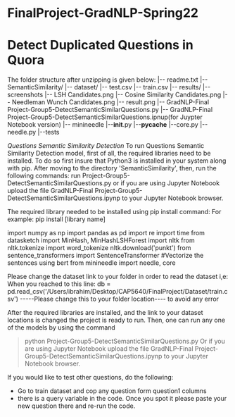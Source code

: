 # FinalProject-GradNLP-Spring22
# Detect Duplicated Questions in Quora

The folder structure after unzipping is given below:
|-- readme.txt
|-- SemanticSimilarity/
    |-- dataset/
        |-- test.csv
        |-- train.csv
	|-- results/
		|-- screenshots
            |-- LSH Candidates.png
		    |-- Cosine Similarity Candidates.png
		    |-- Needleman Wunch Candidates.png
            |-- result.png
	|-- GradNLP-Final Project-Group5-DetectSemanticSimilarQuestions.py
	|-- GradNLP-Final Project-Group5-DetectSemanticSimilarQuestions.ipnup(for Juypter Notebook version)
    |-- minineedle
        |--__init__.py
		|--__pycache__
		|--core.py
		|--needle.py
		|--tests
 


*Questions Semantic Similarity Detection*
To run Questions Semantic Similarity Detection model, first of all, the required libraries need to be installed. To do so first insure that Python3 is installed in your system along with pip. After moving to the directory 'SemanticSimilarity', then, run the following commands:
run Project-Group5-DetectSemanticSimilarQuestions.py or if you are using  Jupyter Notebook upload the file GradNLP-Final Project-Group5-DetectSemanticSimilarQuestions.ipynp to your Jupyter Notebook browser.

The required library needed to be installed using pip install command:
For example:
pip install [library name]

import numpy as np
import pandas as pd
import re
import time
from datasketch import MinHash, MinHashLSHForest
import nltk
from nltk.tokenize import word_tokenize
nltk.download('punkt')
from sentence_transformers import SentenceTransformer #Vectorize the sentences using bert
from minineedle import needle, core 



Please change the dataset link to your folder in order to read the dataset i,e:
When you reached to this line:
db = pd.read_csv('/Users/ibrahim/Desktop/CAP5640/FinalProject/Dataset/train.csv')
-----Please change this to your folder location---- to avoid any error



After the required libraries are installed, and the link to your dataset locations is changed the project is ready to run. Then, one can run any one of the models by using the command
>python Project-Group5-DetectSemanticSimilarQuestions.py
Or
>if you are using  Jupyter Notebook upload the file GradNLP-Final Project-Group5-DetectSemanticSimilarQuestions.ipynp to your Jupyter Notebook browser. 


If you would like to test other questions, do the following:
- Go to train dataset and cop any question form question1 columns 
- there is a query variable in the code. Once you spot it please paste your new question 
there and re-run the code.

